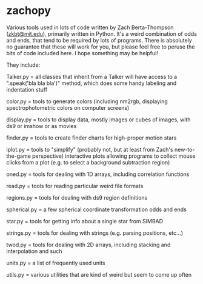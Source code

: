 zachopy
=======

Various tools used in lots of code written by Zach Berta-Thompson (zkbt@mit.edu), primarily written in Python. It's a weird combination of odds and ends, that tend to be required by lots of programs. There is absolutely no guarantee that these will work for you, but please feel free to peruse the bits of code included here. I hope something may be helpful!

They include:

Talker.py = all classes that inherit from a Talker will have access to a  ".speak('bla bla bla')" method, which does some handy labeling and indentation stuff

color.py = tools to generate colors (including nm2rgb, displaying spectrophotometric colors on computer screens)

display.py = tools to display data, mostly images or cubes of images, with ds9 or imshow or as movies

finder.py = tools to create finder charts for high-proper motion stars

iplot.py = tools to "simplify" (probably not, but at least from Zach's new-to-the-game perspective) interactive plots allowing programs to collect mouse clicks from a plot (e.g. to select a background subtraction region)

oned.py = tools for dealing with 1D arrays, including correlation functions

read.py = tools for reading particular weird file formats

regions.py = tools for dealing with ds9 region definitions

spherical.py = a few spherical coordinate transformation odds and ends

star.py = tools for getting info about a single star from SIMBAD

strings.py = tools for dealing with strings (e.g. parsing positions, etc...)

twod.py = tools for dealing with 2D arrays, including stacking and interpolation and such

units.py = a list of frequently used units

utils.py = various utilities that are kind of weird but seem to come up often
